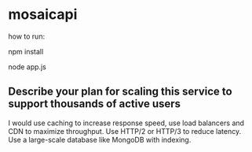# mosaicapi
how to run:

npm install

node app.js

## Describe your plan for scaling this service to support thousands of active users

I would use caching to increase response speed, use load balancers and CDN to maximize throughput. Use HTTP/2 or HTTP/3 to reduce latency. Use a large-scale database like MongoDB with indexing.
